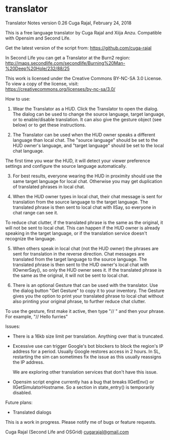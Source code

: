 # translator
Translator Notes
version  0.26
Cuga Rajal, February 24, 2018

This is a free language translator by Cuga Rajal and Xiija Anzu.
Compatible with Opensim and Second Life.

Get the latest version of the script from: https://github.com/cuga-rajal

In Second Life you can get a Translator at the Burn2 region:
  http://maps.secondlife.com/secondlife/Burning%20Man-%20Deep%20Hole/232/88/25

This work is licensed under the Creative Commons BY-NC-SA 3.0 License.
To view a copy of the license, visit:
  https://creativecommons.org/licenses/by-nc-sa/3.0/


How to use:

1) Wear the Translator as a HUD. Click the Translator to open the dialog. The
dialog can be used to change the source language, target language, or to
enable/disable translation. It can also give the gesture object (see below)
or to get these instructions.

2) The Translator can be used when the HUD owner speaks a different language than
local chat. The "source language" should be set to the HUD owner's language, and
"target language" should be set to the local chat language.

The first time you wear the HUD, it will detect your viewer preference settings and 
configure the source language automatically.

3) For best results, everyone wearing the HUD in proximity should use the same
target language for local chat. Otherwise you may get duplication of translated
phrases in local chat.

4) When the HUD owner types in local chat, their chat message is sent for
translation from the source language to the target language. The translated
phrase is then sent to local chat with llSay, so everyone in chat range can see
it.

To reduce chat clutter, if the translated phrase is the same as the original, it
will not be sent to local chat. This can happen if the HUD owner is already
speaking in the target language, or if the translation service doesn't recognize
the language.

5) When others speak in local chat (not the HUD owner) the phrases are sent for
translation in the reverse direction. Chat messages are translated from the
target language to the source language. The translated phrase is then sent to
the HUD owner's local chat with llOwnerSay(), so only the HUD owner sees it. If
the translated phrase is the same as the original, it will not be sent to local
chat.

6) There is an optional Gesture that can be used with the translator.
Use the dialog button "Get Gesture" to copy it to your inventory.
The Gesture gives you the option to print your translated phrase to local chat
without also printing your original phrase, to further reduce chat clutter.

To use the gesture, first make it active, then type "// " and then your phrase. 
For example, "// Hello furries"

Issues:

- There is a 16kb size limit per translation. Anything over that is truncated.

- Excessive use can trigger Google's bot blockers to block the region's IP
  address for a period. Usually Google restores access in 2 hours.
  In SL, restarting the sim can sometimes fix the issue as this usually
  reassigns the IP address.

  We are exploring other translation services that don't have this issue.
  
- Opensim script engine currently has a bug that breaks llGetEnv() or
  llGetSimulatorHostname. So a section in state_entry() is temporarily
  disabled.
  
Future plans:

- Translated dialogs

This is a work in progress. Please notify me of bugs or feature requests.

Cuga Rajal (Second Life and OSGrid)
cugarajal@gmail.com
